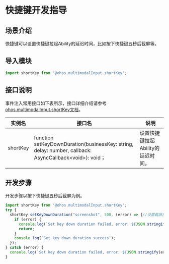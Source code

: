 # 快捷键开发指导

## 场景介绍

快捷键可以设置快捷键拉起Ability的延迟时间，比如按下快捷键五秒后截屏等。

## 导入模块

```js
import shortKey from '@ohos.multimodalInput.shortKey';
```

## 接口说明
事件注入常用接口如下表所示，接口详细介绍请参考[ohos.multimodalInput.shortKey文档](../reference/apis/js-apis-shortKey.md)。

| 实例名 | 接口名  | 说明 |
| ----------- | ------------------------------------------------------------ | -------------------------- |
| shortKey | function setKeyDownDuration(businessKey: string, delay: number, callback: AsyncCallback&lt;void&gt;): void；|设置快捷键拉起Ability的延迟时间。 |

## 开发步骤

开发步骤以按下快捷键五秒后截屏为例。

```js
import shortKey from '@ohos.multimodalInput.shortKey';
try {
  shortKey.setKeyDownDuration("screenshot", 500, (error) => {//设置截屏应用screenshot延迟时间为5秒（500毫秒）
    if (error) {
      console.log(`Set key down duration failed, error: ${JSON.stringify(error, [`code`, `message`])}`);
      return;
    }
    console.log(`Set key down duration success`);
  });
} catch (error) {
  console.log(`Set key down duration failed, error: ${JSON.stringify(error, [`code`, `message`])}`);
}
```


